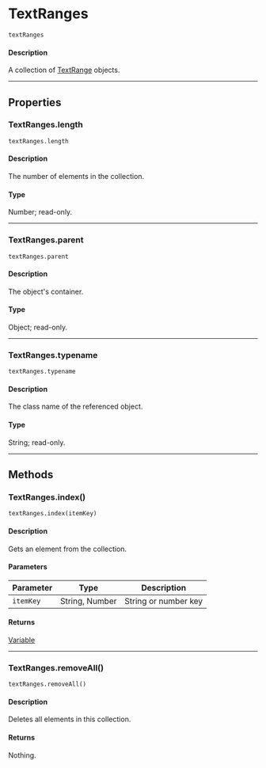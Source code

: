 # TextRanges

`textRanges`

#### Description

A collection of [TextRange](./TextRange.md) objects.

---

## Properties

### TextRanges.length

`textRanges.length`

#### Description

The number of elements in the collection.

#### Type

Number; read-only.

---

### TextRanges.parent

`textRanges.parent`

#### Description

The object's container.

#### Type

Object; read-only.

---

### TextRanges.typename

`textRanges.typename`

#### Description

The class name of the referenced object.

#### Type

String; read-only.

---

## Methods

### TextRanges.index()

`textRanges.index(itemKey)`

#### Description

Gets an element from the collection.

#### Parameters

| Parameter   | Type           | Description          |
|-------------|----------------|----------------------|
| `itemKey`   | String, Number | String or number key |

#### Returns

[Variable](./Variable.md)

---

### TextRanges.removeAll()

`textRanges.removeAll()`

#### Description

Deletes all elements in this collection.

#### Returns

Nothing.
